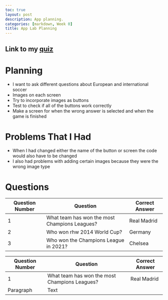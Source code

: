 ```yaml
---
toc: true
layout: post
description: App planning.
categories: [markdown, Week 0]
title: App Lab Planning
---
```


## Link to my [quiz](https://studio.code.org/projects/applab/ztEfzZlvA1N1EE5RJXmyVe0mzw1K_mbCYvX1sUIb85w)

# Planning

- I want to ask different questions about European and international soccer 
- Images on each screen
- Try to incorporate images as buttons
- Test to check if all of the buttons work correctly
- Make a screen for when the wrong answer is selected and when the game is finished

# Problems That I Had
- When I had changed either the name of the button or screen the code would also have to be changed
- I also had problems with adding certain images because they were the wrong image type

# Questions
| Question Number | Question | Correct Answer |
|-|-|-|
| 1 | What team has won the most Champions Leagues? | Real Madrid |
| 2 | Who won rhw 2014 World Cup? | Germany |
| 3 | Who won the Champions League in 2021? | Chelsea |

| Question Number | Question | Correct Answer |
| ----------- | ----------- | ----------- |
| 1 | What team has won the most Champions Leagues? | Real Madrid |
| Paragraph   | Text        |
